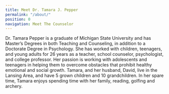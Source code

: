 ```yaml
---
title: Meet Dr. Tamara J. Pepper
permalink: "/about/"
position: 0
navigation: Meet The Counselor
---
```


Dr. Tamara Pepper is a graduate of Michigan State University and has Master’s Degrees in both Teaching and Counseling, in addition to a Doctorate Degree in Psychology. She has worked with children, teenagers, and young adults for 26 years as a teacher, school counselor, psychologist, and college professor. Her passion is working with adolescents and teenagers in helping them to overcome obstacles that prohibit healthy emotional and social growth. Tamara, and her husband, David, live in the Lansing Area, and have 5 grown children and 10 grandchildren. In her spare time, Tamara enjoys spending time with her family, reading, golfing and archery. 